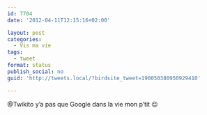 ```yaml
---
id: 7704
date: '2012-04-11T12:15:16+02:00'

layout: post
categories:
  - Vis ma vie
tags:
  - tweet
format: status
publish_social: no
guid: 'http://tweets.local/?birdsite_tweet=190050380950929410'

---
```


@Twikito y’a pas que Google dans la vie mon p’tit 😉